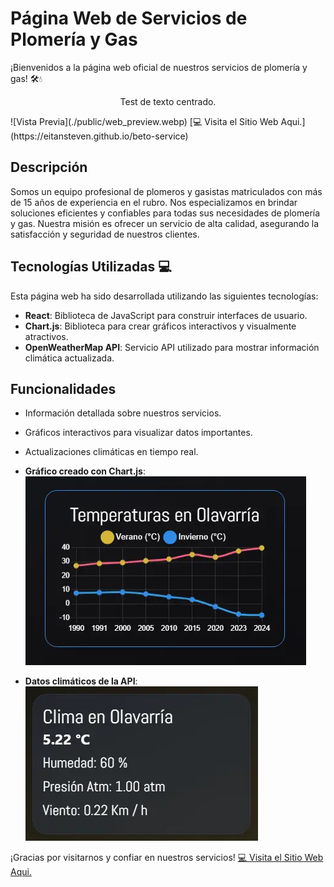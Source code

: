 # Página Web de Servicios de Plomería y Gas

¡Bienvenidos a la página web oficial de nuestros servicios de plomería y gas! 🛠️💧

<p align="center">Test de texto centrado.</p>
![Vista Previa](./public/web_preview.webp)
[💻 Visita el Sitio Web Aqui.](https://eitansteven.github.io/beto-service)

## Descripción

Somos un equipo profesional de plomeros y gasistas matriculados con más de 15 años de experiencia en el rubro. Nos especializamos en brindar soluciones eficientes y confiables para todas sus necesidades de plomería y gas. Nuestra misión es ofrecer un servicio de alta calidad, asegurando la satisfacción y seguridad de nuestros clientes.

## Tecnologías Utilizadas 💻

Esta página web ha sido desarrollada utilizando las siguientes tecnologías:

- **React**: Biblioteca de JavaScript para construir interfaces de usuario.
- **Chart.js**: Biblioteca para crear gráficos interactivos y visualmente atractivos.
- **OpenWeatherMap API**: Servicio API utilizado para mostrar información climática actualizada.

## Funcionalidades

- Información detallada sobre nuestros servicios.
- Gráficos interactivos para visualizar datos importantes.
- Actualizaciones climáticas en tiempo real.

- **Gráfico creado con Chart.js**: ![Gráfico Chart.js](./public/graph_preview.webp)
- **Datos climáticos de la API**: ![Datos Climáticos](./public/api_info_preview.webp)

¡Gracias por visitarnos y confiar en nuestros servicios!
[💻 Visita el Sitio Web Aqui.](https://eitansteven.github.io/beto-service)
